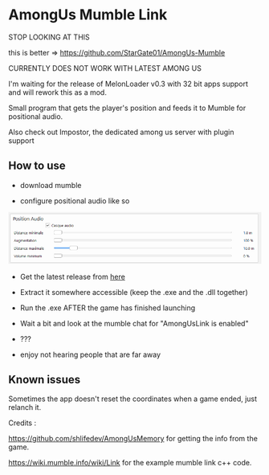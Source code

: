 # AmongUs Mumble Link

STOP LOOKING AT THIS 

this is better => https://github.com/StarGate01/AmongUs-Mumble



CURRENTLY DOES NOT WORK WITH LATEST AMONG US

I'm waiting for the release of MelonLoader v0.3 with 32 bit apps support and will rework this as a mod.

Small program that gets the player's position and feeds it to Mumble for positional audio.

Also check out Impostor, the dedicated among us server with plugin support

## How to use

 - download mumble
 
 - configure positional audio like so
 
 ![mumble](https://raw.githubusercontent.com/LelouBil/AmongUsMumbleLink/master/mumble.png)
 
 - Get the latest release from [here](https://github.com/LelouBil/AmongUsMumbleLink/releases/latest)


 - Extract it somewhere accessible (keep the .exe and the .dll together)
 
 - Run the .exe AFTER the game has finished launching
 
 - Wait a bit and look at the mumble chat for "AmongUsLink is enabled"
 
 - ???
 
 - enjoy not hearing people that are far away
 
## Known issues

Sometimes the app doesn't reset the coordinates when a game ended, just relanch it.

Credits : 

https://github.com/shlifedev/AmongUsMemory for getting the info from the game.

https://wiki.mumble.info/wiki/Link for the example mumble link c++ code.


